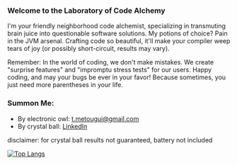 ### Welcome to the Laboratory of Code Alchemy

I'm your friendly neighborhood code alchemist, specializing in transmuting brain juice into questionable software solutions. My potions of choice? Pain in the JVM arsenal.
Crafting code so beautiful, it'll make your compiler weep tears of joy (or possibly short-circuit, results may vary).

Remember: In the world of coding, we don't make mistakes. We create "surprise features" and "impromptu stress tests" for our users. Happy coding, and may your bugs be ever in your favor! Because sometimes, you just need more parentheses in your life.

### Summon Me:
- By electronic owl: [t.metougui@gmail.com](mailto:t.metougui@gmail.com)
- By crystal ball: [LinkedIn](https://www.linkedin.com/in/taha-metougui)

disclaimer: for crystal ball results not guaranteed, battery not included

[![Top Langs](https://github-readme-stats.vercel.app/api/top-langs/?username=0xSilverest&hide=html,css,vim%20script,shell,lua,python,tex&theme=dracula)](https://github.com/0xSilverest/0xSilverest)

